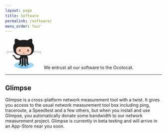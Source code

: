 ```yaml
---
layout: page
title: Software 
permalink: /software/
menu_order: four
--- 
```


<a href="https://github.com/HSAnet/"><img height="100" src="/img/Octocat.jpg"/></a> We entrust all our software to the Ocotocat.

<hr/>

## Glimpse

Glimpse is a cross-platform network measurement tool with a twist. It gives you access to the usual network measurement tool box including ping, traceroute, a Speedtest and a few others, but when you install and use Glimpse, you automatically donate some bandwidth to our network measurement project. Glimpse is currently in beta testing and will arrive in an App-Store near you soon.


